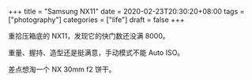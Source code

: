 +++
title = "Samsung NX11"
date = 2020-02-23T20:30:20+08:00
tags = ["photography"]
categories = ["life"]
draft = false
+++

重拾压箱底的 NX11，发现它的快门数还没满 8000。

重量、握持、造型还是挺满意，手动模式不能 Auto ISO。

差点想淘一个 NX 30mm f2 饼干。

